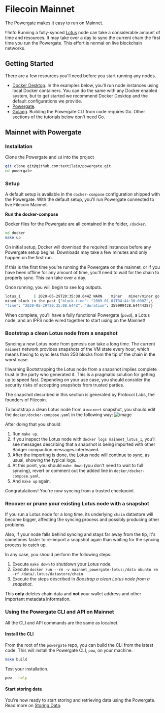 # Filecoin Mainnet

The Powergate makes it easy to run on Mainnet.

!!!info
    Running a fully-synced [Lotus](https://lotu.sh/) node can take a considerable amount of time and resources. It may take over a day to sync the current chain the first time you run the Powergate. This effort is normal on live blockchain networks.

## Getting Started

There are a few resources you'll need before you start running any nodes.

- [Docker Desktop](https://www.docker.com/products/docker-desktop). In the examples below, you'll run node instances using local Docker containers. You can do the same with any Docker enabled system, but to get started we recommend Docker Desktop and the default configurations we provide.
- [Powergate](https://github.com/textileio/powergate).
- [Golang](https://golang.org/). Building the Powergate CLI from code requires Go. Other sections of the tutorials below don't need Go.

## Mainnet with Powergate

### Installation

Clone the Powergate and `cd` into the project

```bash
git clone git@github.com:textileio/powergate.git
cd powergate
```

### Setup

A default setup is available in the `docker-compose` configuration shipped with the Powergate. With the default setup, you'll run Powergate connected to live Filecoin Mainnet.

**Run the docker-compose**

Docker files for the Powergate are all contained in the folder, `/docker`.

```bash
cd docker
make up
```

On initial setup,  Docker will download the required instances before any Powergate setup begins. Downloads may take a few minutes and only happen on the first run.

If this is the first time you're running the Powergate on the mainnet, or if you have been offline for any amount of time, you'll need to wait for the chain to properly sync. This can take over a day.

Once running, you will begin to see log outputs.

```bash
lotus_1      | 2020-05-29T20:35:08.644Z	WARN	miner	miner/miner.go:177\
mined block in the past	{"block-time": "2009-01-01T04:44:30.000Z",\
"time": "2020-05-29T20:35:08.644Z", "duration": 359999438.64444387}
```

When complete, you'll have a fully functional Powergate (`powd`), a Lotus node, and an IPFS node wired together to start using on the Mainnet!

### Bootstrap a clean Lotus node from a snapshot

Syncing a new Lotus node from genesis can take a long time. The current `mainnet` network provides snapshots of the VM state every hour, which means having to sync less than 250 blocks from the tip of the chain in the worst case.

!!!warning
    Bootstrapping the Lotus node from a snapshot implies complete trust in the party who generated it. This is a pragmatic solution for getting up to speed fast. Depending on your use case, you should consider the security risks of accepting snapshots from trusted parties.

The snapshot described in this section is generated by Protocol Labs, the founders of Filecoin.

To bootstrap a clean Lotus node from a `mainnet` snapshot, you should edit the `docker/docker-compose.yaml` in the following way:
![image](https://user-images.githubusercontent.com/6136245/99153057-c3f3b780-2684-11eb-9f78-c74e883a74ea.png)

After doing that you should:

1. Run `make up`.
2. If you inspect the Lotus node with `docker logs mainnet_lotus_1`, you'll see messages describing that a snapshot is being imported with other Badger compaction messages interleaved.
3. After the importing is done, the Lotus node will continue to sync, as usual, showing the typical logs.
4. At this point, you should `make down` (you don't need to wait to full syncing), revert or comment out the added line in `docker/docker-compose.yaml`.
5. And `make up` again.

Congratulations! You're now syncing from a trusted checkpoint.

### Recover or prune your existing Lotus node with a snapshot

If you run a Lotus node for a long time, its underlying `chain` datastore will become bigger, affecting the syncing process and possibly producing other problems. 

Also, if your node falls behind syncing and stays far away from the tip, it's sometimes faster to re-import a snapshot again than waiting for the syncing process to catch up.

In any case, you should perform the following steps:

1. Execute `make down` to shutdown your Lotus node.
2. Execute `docker run --rm -v mainnet_powergate-lotus:/data ubuntu rm -rf /data/.lotus/datastore/chain`
3. Execute the steps described in _Boostrap a clean Lotus node from a snapshot_.

This **only** deletes chain data and **not** your wallet address and other important metadata information.

### Using the Powergate CLI and API on Mainnet

All the CLI and API commands are the same as localnet.

#### Install the CLI

From the root of the `powergate` repo, you can build the CLI from the latest code. This will install the Powergate CLI, `pow`, on your machine.

```bash
make build
```

Test your installation.

```bash
pow --help
```

#### Start storing data

You're now ready to start storing and retrieving data using the Powergate. Read more on [Storing Data](storage.md).
